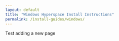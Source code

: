 ```yaml
---
layout: default
title: "Windows Hyperspace Install Instructions"
permalink: /install-guides/windows/
---
```


Test adding a new page
